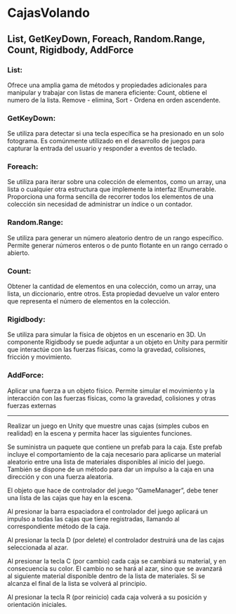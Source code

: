 # CajasVolando

## List, GetKeyDown, Foreach, Random.Range, Count, Rigidbody, AddForce

### List:
Ofrece una amplia gama de métodos y propiedades adicionales para manipular y trabajar con listas de manera eficiente: Count, obtiene el numero de la lista.
Remove - elimina, Sort - Ordena en orden ascendente.

### GetKeyDown:
Se utiliza para detectar si una tecla específica se ha presionado en un solo fotograma. Es comúnmente utilizado en el desarrollo de juegos para capturar la entrada del usuario y responder a eventos de teclado.

### Foreach:
Se utiliza para iterar sobre una colección de elementos, como un array, una lista o cualquier otra estructura que implemente la interfaz IEnumerable. Proporciona una forma sencilla de recorrer todos los elementos de una colección sin necesidad de administrar un índice o un contador.

### Random.Range:
Se utiliza para generar un número aleatorio dentro de un rango específico. Permite generar números enteros o de punto flotante en un rango cerrado o abierto.

### Count:
Obtener la cantidad de elementos en una colección, como un array, una lista, un diccionario, entre otros. Esta propiedad devuelve un valor entero que representa el número de elementos en la colección.

### Rigidbody:
Se utiliza para simular la física de objetos en un escenario en 3D. Un componente Rigidbody se puede adjuntar a un objeto en Unity para permitir que interactúe con las fuerzas físicas, como la gravedad, colisiones, fricción y movimiento.

### AddForce:
Aplicar una fuerza a un objeto físico. Permite simular el movimiento y la interacción con las fuerzas físicas, como la gravedad, colisiones y otras fuerzas externas

---

Realizar un juego en Unity que muestre unas cajas (simples cubos en realidad) en la escena y
permita hacer las siguientes funciones.

Se suministra un paquete que contiene un prefab para la caja. Este prefab incluye el
comportamiento de la caja necesario para aplicarse un material aleatorio entre una lista de
materiales disponibles al inicio del juego. También se dispone de un método para dar un impulso a
la caja en una dirección y con una fuerza aleatoria.

El objeto que hace de controlador del juego “GameManager”, debe tener una lista de las cajas que hay en la
escena.

Al presionar la barra espaciadora el controlador del juego aplicará un impulso a todas las cajas que
tiene registradas, llamando al correspondiente método de la caja.

Al presionar la tecla D (por delete) el controlador destruirá una de las cajas seleccionada al azar.

Al presionar la tecla C (por cambio) cada caja se cambiará su material, y en consecuencia su color.
El cambio no se hará al azar, sino que se avanzará al siguiente material disponible dentro de la lista
de materiales. Si se alcanza el final de la lista se volverá al principio.

Al presionar la tecla R (por reinicio) cada caja volverá a su posición y orientación iniciales.
